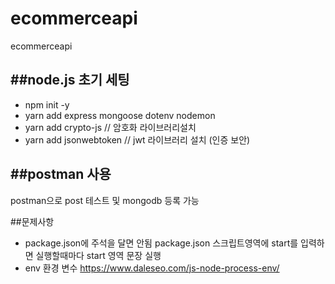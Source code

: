 # ecommerceapi
ecommerceapi

##node.js 초기 세팅
--------------------
* npm init -y
* yarn  add express mongoose dotenv nodemon
* yarn add crypto-js // 암호화 라이브러리설치
* yarn add jsonwebtoken // jwt 라이브러리 설치 (인증 보안)

##postman 사용
----------------
postman으로 post 테스트 및 mongodb 등록 가능





##문제사항

* package.json에 주석을 달면 안됨
package.json 스크립트영역에 start를 입력하면 실행할때마다 start 영역 문장 실행
* env 환경 변수 https://www.daleseo.com/js-node-process-env/

